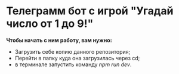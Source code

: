 # Телеграмм бот с игрой "Угадай число от 1 до 9!"
**Чтобы начать с ним работу, вам нужно:**
- Загрузить себе копию данного репозитория;
- Перейти в папку куда она загрузилась через cd;
- в терминале запустить команду *npm run dev*.
